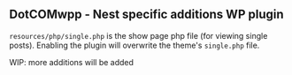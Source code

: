 ## DotCOMwpp - Nest specific additions WP plugin

`resources/php/single.php` is the show page php file (for viewing single posts). Enabling the plugin will overwrite the theme's `single.php` file.

WIP: more additions will be added

<!---
~Current Version:0.1.0~
--->
